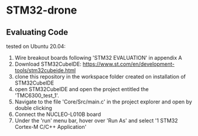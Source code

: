# STM32-drone
## Evaluating Code

tested on Ubuntu 20.04: 

1. Wire breakout boards following 'STM32 EVALUATION' in appendix A
2. Download STM32CubeIDE: https://www.st.com/en/development-tools/stm32cubeide.html
3. clone this repository in the workspace folder created on installation of STM32CubeIDE
4. open STM32CubeIDE and open the project entitled the 'TMC6300_test_1'. 
5. Navigate to the file 'Core/Src/main.c' in the project explorer and open by double clicking
6. Connect the NUCLEO-L010B board
7. Under the 'run' menu bar, hover over 'Run As' and select '1 STM32 Cortex-M C/C++ Application'
